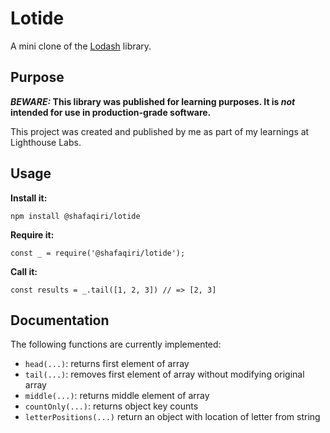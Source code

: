 # Lotide

A mini clone of the [Lodash](https://lodash.com) library.

## Purpose

**_BEWARE:_ This library was published for learning purposes. It is _not_ intended for use in production-grade software.**

This project was created and published by me as part of my learnings at Lighthouse Labs. 

## Usage

**Install it:**

`npm install @shafaqiri/lotide`

**Require it:**

`const _ = require('@shafaqiri/lotide');`

**Call it:**

`const results = _.tail([1, 2, 3]) // => [2, 3]`

## Documentation

The following functions are currently implemented:

* `head(...)`: returns first element of array
* `tail(...)`: removes first element of array without modifying original array
* `middle(...)`: returns middle element of array
* `countOnly(...)`: returns object key counts
* `letterPositions(...)` return an object with location of letter from string
